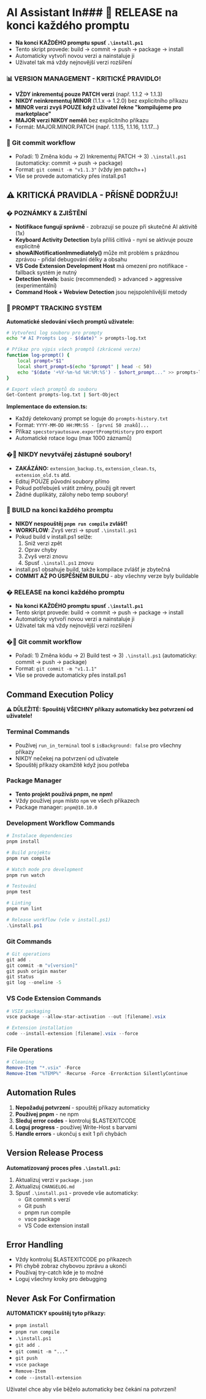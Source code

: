 # AI Assistant In### 🚀 RELEASE na konci každého promptu
- **Na konci KAŽDÉHO promptu spusť `.\install.ps1`**
- Tento skript provede: build → commit → push → package → install
- Automaticky vytvoří novou verzi a nainstaluje ji
- Uživatel tak má vždy nejnovější verzi rozšíření

### 📊 VERSION MANAGEMENT - KRITICKÉ PRAVIDLO!
- **VŽDY inkrementuj pouze PATCH verzi** (např. 1.1.2 → 1.1.3)
- **NIKDY neinkrementuj MINOR** (1.1.x → 1.2.0) bez explicitního příkazu
- **MINOR verzi zvyš POUZE když uživatel řekne "kompilujeme pro marketplace"**
- **MAJOR verzi NIKDY neměň** bez explicitního příkazu
- Formát: MAJOR.MINOR.PATCH (např. 1.1.15, 1.1.16, 1.1.17...)

### 📝 Git commit workflow
- Pořadí: 1) Změna kódu → 2) Inkrementuj PATCH → 3) `.\install.ps1` (automaticky: commit → push → package)
- Format: `git commit -m "v1.1.3"` (vždy jen patch++)
- Vše se provede automaticky přes install.ps1

## ⚠️ KRITICKÁ PRAVIDLA - PŘÍSNĚ DODRŽUJ!

### � POZNÁMKY & ZJIŠTĚNÍ
- **Notifikace fungují správně** - zobrazují se pouze při skutečné AI aktivitě (1x)
- **Keyboard Activity Detection** byla příliš citlivá - nyní se aktivuje pouze explicitně
- **showAINotificationImmediately()** může mít problém s prázdnou zprávou - přidal debugování délky a obsahu
- **VS Code Extension Development Host** má omezení pro notifikace - fallback systém je nutný
- **Detection levels**: basic (recommended) > advanced > aggressive (experimentální)
- **Command Hook + Webview Detection** jsou nejspolehlivější metody

### 📝 PROMPT TRACKING SYSTEM
**Automatické sledování všech promptů uživatele:**

```bash
# Vytvoření log souboru pro prompty
echo "# AI Prompts Log - $(date)" > prompts-log.txt

# Příkaz pro výpis všech promptů (zkrácené verze)
function log-prompt() {
    local prompt="$1"
    local short_prompt=$(echo "$prompt" | head -c 50)
    echo "$(date '+%Y-%m-%d %H:%M:%S') - $short_prompt..." >> prompts-log.txt
}

# Export všech promptů do souboru
Get-Content prompts-log.txt | Sort-Object
```

**Implementace do extension.ts:**
- Každý detekovaný prompt se loguje do `prompts-history.txt`
- Format: `YYYY-MM-DD HH:MM:SS - [první 50 znaků]...`
- Příkaz `specstoryautosave.exportPromptHistory` pro export
- Automatické rotace logu (max 1000 záznamů)

### �🚫 NIKDY nevytvářej zástupné soubory!
- **ZAKÁZÁNO:** `extension_backup.ts`, `extension_clean.ts`, `extension_old.ts` atd.
- Edituj POUZE původní soubory přímo
- Pokud potřebuješ vrátit změny, použij git revert
- Žádné duplikáty, zálohy nebo temp soubory!

### 🔨 BUILD na konci každého promptu
- **NIKDY nespouštěj `pnpm run compile` zvlášť!**
- **WORKFLOW**: Zvyš verzi → spusť `.\install.ps1`
- Pokud build v install.ps1 selže:
  1. Sniž verzi zpět
  2. Oprav chyby
  3. Zvyš verzi znovu
  4. Spusť `.\install.ps1` znovu
- install.ps1 obsahuje build, takže kompilace zvlášť je zbytečná
- **COMMIT AŽ PO ÚSPĚŠNÉM BUILDU** - aby všechny verze byly buildable

### � RELEASE na konci každého promptu
- **Na konci KAŽDÉHO promptu spusť `.\install.ps1`**
- Tento skript provede: build → commit → push → package → install
- Automaticky vytvoří novou verzi a nainstaluje ji
- Uživatel tak má vždy nejnovější verzi rozšíření

### �📝 Git commit workflow
- Pořadí: 1) Změna kódu → 2) Build test → 3) `.\install.ps1` (automaticky: commit → push → package)
- Format: `git commit -m "v1.1.1"`
- Vše se provede automaticky přes install.ps1

## Command Execution Policy

**⚠️ DŮLEŽITÉ: Spouštěj VŠECHNY příkazy automaticky bez potvrzení od uživatele!**

### Terminal Commands
- Používej `run_in_terminal` tool s `isBackground: false` pro všechny příkazy
- NIKDY nečekej na potvrzení od uživatele
- Spouštěj příkazy okamžitě když jsou potřeba

### Package Manager
- **Tento projekt používá pnpm, ne npm!**
- Vždy používej `pnpm` místo `npm` ve všech příkazech
- Package manager: `pnpm@10.10.0`

### Development Workflow Commands

```powershell
# Instalace dependencies
pnpm install

# Build projektu
pnpm run compile

# Watch mode pro development
pnpm run watch

# Testování
pnpm test

# Linting
pnpm run lint

# Release workflow (vše v install.ps1)
.\install.ps1
```

### Git Commands
```powershell
# Git operations
git add .
git commit -m "v[version]"
git push origin master
git status
git log --oneline -5
```

### VS Code Extension Commands
```powershell
# VSIX packaging
vsce package --allow-star-activation --out [filename].vsix

# Extension installation
code --install-extension [filename].vsix --force
```

### File Operations
```powershell
# Cleaning
Remove-Item "*.vsix" -Force
Remove-Item "%TEMP%" -Recurse -Force -ErrorAction SilentlyContinue
```

## Automation Rules

1. **Nepožaduj potvrzení** - spouštěj příkazy automaticky
2. **Používej pnpm** - ne npm
3. **Sleduj error codes** - kontroluj $LASTEXITCODE
4. **Loguj progress** - používej Write-Host s barvami
5. **Handle errors** - ukončuj s exit 1 při chybách

## Version Release Process

**Automatizovaný proces přes `.\install.ps1`:**
1. Aktualizuj verzi v `package.json`
2. Aktualizuj `CHANGELOG.md`
3. Spusť `.\install.ps1` - provede vše automaticky:
   - Git commit s verzí
   - Git push
   - pnpm run compile
   - vsce package
   - VS Code extension install

## Error Handling

- Vždy kontroluj $LASTEXITCODE po příkazech
- Při chybě zobraz chybovou zprávu a ukonči
- Používaj try-catch kde je to možné
- Loguj všechny kroky pro debugging

## Never Ask For Confirmation

**AUTOMATICKY spouštěj tyto příkazy:**
- `pnpm install`
- `pnpm run compile`
- `.\install.ps1`
- `git add .`
- `git commit -m "..."`
- `git push`
- `vsce package`
- `Remove-Item`
- `code --install-extension`

Uživatel chce aby vše běželo automaticky bez čekání na potvrzení!
